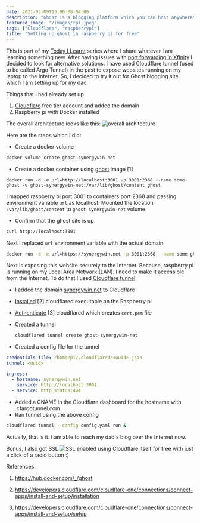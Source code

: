 ```yaml
---
date: 2021-05-09T13:00:08-04:00
description: "Ghost is a blogging platform which you can host anywhere"
featured_image: "/images/rpi.jpeg"
tags: ["Cloudflare", "raspberrypi"]
title: "Setting up ghost in raspberry pi for free"
---
```


This is part of my [Today I Learnt](https://github.com/viggy28/til) series where I share whatever I am learning something new. After having issues with [port forwarding in Xfinity](https://viggy28.dev/article/pain-of-setting-up-port-forwarding-in-xfinity/) I decided to look for alternative solutions. I have used Cloudflare tunnel (used to be called Argo Tunnel) in the past to expose websites running on my laptop to the Internet. So, I decided to try it out for Ghost blogging site which I am setting up for my dad.

Things that I had already set up

1. [Cloudflare](https://cloudflare.com/) free tier account and added the domain
2. Raspberry pi with Docker installed

 The overall architecture looks like this:
![overall architecture](/images/ghost-architecture.png)

Here are the steps which I did:

* Create a docker volume

```bash
docker volume create ghost-synergywin-net
```

* Create a docker container using [ghost](https://hub.docker.com/_/ghost) image [1]

```
docker run -d -e url=http://localhost:3001 -p 3001:2368 --name some-ghost -v ghost-synergywin-net:/var/lib/ghost/content ghost
```

I mapped raspberry pi port 3001 to containers port 2368 and passing environment variable `url` as localhost. Mounted the location `/var/lib/ghost/content` to `ghost-synergywin-net` volume.

* Confirm that the ghost site is up 

```bash
curl http://localhost:3001
```

Next I replaced `url` environment variable with the actual domain

```bash
docker run -d -e url=https://synergywin.net -p 3001:2368 --name some-ghost -v ghost-synergywin-net:/var/lib/ghost/content ghost
```

Next is exposing this website securely to the Internet. Because, raspberry pi is running on my Local Area Network (LAN). I need to make it accessible from the Internet. To do that I used [Cloudflare tunnel](https://www.cloudflare.com/products/argo-tunnel/)

* I added the domain [synergywin.net](synergywin.net) to Cloudflare

* [Installed](https://developers.cloudflare.com/cloudflare-one/connections/connect-apps/install-and-setup/installation) [2] cloudflared executable on the Raspberry pi  

* [Authenticate](https://developers.cloudflare.com/cloudflare-one/connections/connect-apps/install-and-setup/setup) [3] cloudflared which creates `cert.pem` file

* Created a tunnel 

  ```bash
  cloudflared tunnel create ghost-synergywin-net
  ```

* Created a config file for the tunnel

```yaml
credentials-file: /home/pi/.cloudflared/<uuid>.json
tunnel: <uuid>

ingress:
  - hostname: synergywin.net
    service: http://localhost:3001
  - service: http_status:404
```

* Added a CNAME in the Cloudflare dashboard for the hostname with <uuid>.cfargotunnel.com
* Ran tunnel using the above config

```bash
cloudflared tunnel --config config.yaml run &
```

Actually, that is it. I am able to reach my dad's blog over the Internet now. 

Bonus, I also got SSL ![SSL](/images/Cloudflare-SSL.png) enabled using Cloudflare itself for free with just a click of a radio button :) 

References:

1. https://hub.docker.com/_/ghost

2. https://developers.cloudflare.com/cloudflare-one/connections/connect-apps/install-and-setup/installation
3. https://developers.cloudflare.com/cloudflare-one/connections/connect-apps/install-and-setup/setup





